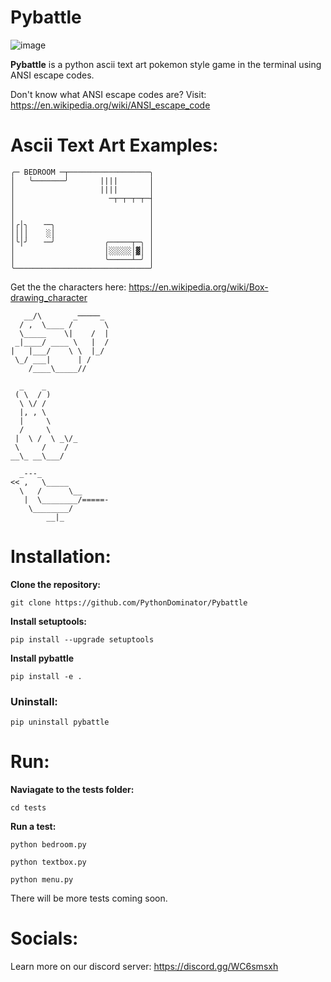 # Pybattle

![image](https://user-images.githubusercontent.com/102424561/209717522-fecafed7-ddd2-4f9c-988b-a1c7ac2262c8.png)

**Pybattle** is a python ascii text art pokemon style game in the terminal using ANSI escape codes.

Don't know what ANSI escape codes are? Visit: https://en.wikipedia.org/wiki/ANSI_escape_code

# Ascii Text Art Examples:
```
╭─ BEDROOM ─┬──────────────────╮
│   ╰───────╯       ||||       │
│                   ||||       │
│                     ─┬─┬─┬─┬─┤
│                              │
│                              │
│╭│╮   ╶─╮                     │
││││    ░│                     │
│╰│╯   ╶─╯           ╭─────┬─╮ │
│                    │░░░░░│▓│ │
│                    ╰─────┴─╯ │
╰──────────────────────────────╯
```
Get the the characters here: https://en.wikipedia.org/wiki/Box-drawing_character
```
   __/\       _─────_  
  / ,  \____ /       \ 
  \_____    \|    /  | 
 _|____/ ____ \   |  / 
|   |___/    \ \  |_/  
 \_/ ___|      | /     
    /____\_____//    
```
```
  _    _        
 ( \  / )       
  \ \/ /        
  |, , \        
  |     \       
  /     \       
 |  \ /  \ _\/_ 
 \     /    /   
__\_ __\___/    
```
```
  _---_               
<< ,   \_____         
  \   /      \__       
   |  \________/=====- 
    \________/         
        __|_     
```
# Installation:

**Clone the repository:**

```git clone https://github.com/PythonDominator/Pybattle```

**Install setuptools:**

```pip install --upgrade setuptools```

**Install pybattle**

```pip install -e .```


### Uninstall:

```pip uninstall pybattle```

# Run:

**Naviagate to the tests folder:**

```cd tests```

**Run a test:**

```python bedroom.py```

```python textbox.py```

```python menu.py```

There will be more tests coming soon.

# Socials:
Learn more on our discord server: https://discord.gg/WC6smsxh
